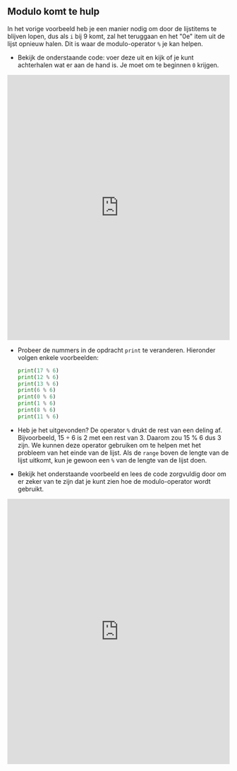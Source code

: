 ## Modulo komt te hulp

In het vorige voorbeeld heb je een manier nodig om door de lijstitems te blijven lopen, dus als `i` bij 9 komt, zal het teruggaan en het "0e" item uit de lijst opnieuw halen. Dit is waar de modulo-operator `%` je kan helpen.

- Bekijk de onderstaande code: voer deze uit en kijk of je kunt achterhalen wat er aan de hand is. Je moet om te beginnen `0` krijgen. 

<iframe src="https://trinket.io/embed/python/8fd77a1942" width="100%" height="600" frameborder="0" marginwidth="0" marginheight="0" allowfullscreen></iframe> 

- Probeer de nummers in de opdracht `print` te veranderen. Hieronder volgen enkele voorbeelden:
    
    ```python
    print(17 % 6)
    print(12 % 6)
    print(13 % 6)
    print(6 % 6)
    print(0 % 6)
    print(1 % 6)
    print(8 % 6)
    print(11 % 6)
    ```

- Heb je het uitgevonden? De operator `%` drukt de rest van een deling af. Bijvoorbeeld, 15 ÷ 6 is 2 met een rest van 3. Daarom zou 15 % 6 dus 3 zijn. We kunnen deze operator gebruiken om te helpen met het probleem van het einde van de lijst. Als de `range` boven de lengte van de lijst uitkomt, kun je gewoon een `%` van de lengte van de lijst doen.

- Bekijk het onderstaande voorbeeld en lees de code zorgvuldig door om er zeker van te zijn dat je kunt zien hoe de modulo-operator wordt gebruikt. 

<iframe src="https://trinket.io/embed/python/c56b5cb705" width="100%" height="600" frameborder="0" marginwidth="0" marginheight="0" allowfullscreen></iframe>